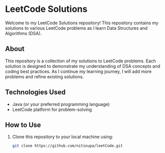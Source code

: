 # LeetCode Solutions

Welcome to my LeetCode Solutions repository! This repository contains my solutions to various LeetCode problems as I learn Data Structures and Algorithms (DSA).

## About
This repository is a collection of my solutions to LeetCode problems. Each solution is designed to demonstrate my understanding of DSA concepts and coding best practices. As I continue my learning journey, I will add more problems and refine existing solutions.

## Technologies Used
- Java (or your preferred programming language)
- LeetCode platform for problem-solving

## How to Use
1. Clone this repository to your local machine using:
   ```bash
   git clone https://github.com/nitinupa/leetCode.git
